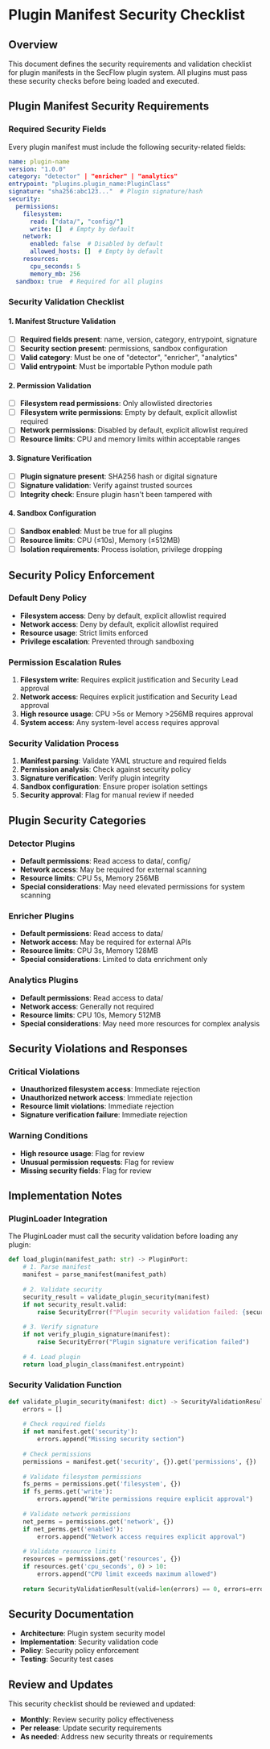 # Plugin Manifest Security Checklist

## Overview
This document defines the security requirements and validation checklist for plugin manifests in the SecFlow plugin system. All plugins must pass these security checks before being loaded and executed.

## Plugin Manifest Security Requirements

### Required Security Fields
Every plugin manifest must include the following security-related fields:

```yaml
name: plugin-name
version: "1.0.0"
category: "detector" | "enricher" | "analytics"
entrypoint: "plugins.plugin_name:PluginClass"
signature: "sha256:abc123..."  # Plugin signature/hash
security:
  permissions:
    filesystem:
      read: ["data/", "config/"]
      write: []  # Empty by default
    network:
      enabled: false  # Disabled by default
      allowed_hosts: []  # Empty by default
    resources:
      cpu_seconds: 5
      memory_mb: 256
  sandbox: true  # Required for all plugins
```

### Security Validation Checklist

#### 1. Manifest Structure Validation
- [ ] **Required fields present**: name, version, category, entrypoint, signature
- [ ] **Security section present**: permissions, sandbox configuration
- [ ] **Valid category**: Must be one of "detector", "enricher", "analytics"
- [ ] **Valid entrypoint**: Must be importable Python module path

#### 2. Permission Validation
- [ ] **Filesystem read permissions**: Only allowlisted directories
- [ ] **Filesystem write permissions**: Empty by default, explicit allowlist required
- [ ] **Network permissions**: Disabled by default, explicit allowlist required
- [ ] **Resource limits**: CPU and memory limits within acceptable ranges

#### 3. Signature Verification
- [ ] **Plugin signature present**: SHA256 hash or digital signature
- [ ] **Signature validation**: Verify against trusted sources
- [ ] **Integrity check**: Ensure plugin hasn't been tampered with

#### 4. Sandbox Configuration
- [ ] **Sandbox enabled**: Must be true for all plugins
- [ ] **Resource limits**: CPU (≤10s), Memory (≤512MB)
- [ ] **Isolation requirements**: Process isolation, privilege dropping

## Security Policy Enforcement

### Default Deny Policy
- **Filesystem access**: Deny by default, explicit allowlist required
- **Network access**: Deny by default, explicit allowlist required
- **Resource usage**: Strict limits enforced
- **Privilege escalation**: Prevented through sandboxing

### Permission Escalation Rules
1. **Filesystem write**: Requires explicit justification and Security Lead approval
2. **Network access**: Requires explicit justification and Security Lead approval
3. **High resource usage**: CPU >5s or Memory >256MB requires approval
4. **System access**: Any system-level access requires approval

### Security Validation Process
1. **Manifest parsing**: Validate YAML structure and required fields
2. **Permission analysis**: Check against security policy
3. **Signature verification**: Verify plugin integrity
4. **Sandbox configuration**: Ensure proper isolation settings
5. **Security approval**: Flag for manual review if needed

## Plugin Security Categories

### Detector Plugins
- **Default permissions**: Read access to data/, config/
- **Network access**: May be required for external scanning
- **Resource limits**: CPU 5s, Memory 256MB
- **Special considerations**: May need elevated permissions for system scanning

### Enricher Plugins
- **Default permissions**: Read access to data/
- **Network access**: May be required for external APIs
- **Resource limits**: CPU 3s, Memory 128MB
- **Special considerations**: Limited to data enrichment only

### Analytics Plugins
- **Default permissions**: Read access to data/
- **Network access**: Generally not required
- **Resource limits**: CPU 10s, Memory 512MB
- **Special considerations**: May need more resources for complex analysis

## Security Violations and Responses

### Critical Violations
- **Unauthorized filesystem access**: Immediate rejection
- **Unauthorized network access**: Immediate rejection
- **Resource limit violations**: Immediate rejection
- **Signature verification failure**: Immediate rejection

### Warning Conditions
- **High resource usage**: Flag for review
- **Unusual permission requests**: Flag for review
- **Missing security fields**: Flag for review

## Implementation Notes

### PluginLoader Integration
The PluginLoader must call the security validation before loading any plugin:

```python
def load_plugin(manifest_path: str) -> PluginPort:
    # 1. Parse manifest
    manifest = parse_manifest(manifest_path)
    
    # 2. Validate security
    security_result = validate_plugin_security(manifest)
    if not security_result.valid:
        raise SecurityError(f"Plugin security validation failed: {security_result.errors}")
    
    # 3. Verify signature
    if not verify_plugin_signature(manifest):
        raise SecurityError("Plugin signature verification failed")
    
    # 4. Load plugin
    return load_plugin_class(manifest.entrypoint)
```

### Security Validation Function
```python
def validate_plugin_security(manifest: dict) -> SecurityValidationResult:
    errors = []
    
    # Check required fields
    if not manifest.get('security'):
        errors.append("Missing security section")
    
    # Check permissions
    permissions = manifest.get('security', {}).get('permissions', {})
    
    # Validate filesystem permissions
    fs_perms = permissions.get('filesystem', {})
    if fs_perms.get('write'):
        errors.append("Write permissions require explicit approval")
    
    # Validate network permissions
    net_perms = permissions.get('network', {})
    if net_perms.get('enabled'):
        errors.append("Network access requires explicit approval")
    
    # Validate resource limits
    resources = permissions.get('resources', {})
    if resources.get('cpu_seconds', 0) > 10:
        errors.append("CPU limit exceeds maximum allowed")
    
    return SecurityValidationResult(valid=len(errors) == 0, errors=errors)
```

## Security Documentation
- **Architecture**: Plugin system security model
- **Implementation**: Security validation code
- **Policy**: Security policy enforcement
- **Testing**: Security test cases

## Review and Updates
This security checklist should be reviewed and updated:
- **Monthly**: Review security policy effectiveness
- **Per release**: Update security requirements
- **As needed**: Address new security threats or requirements
